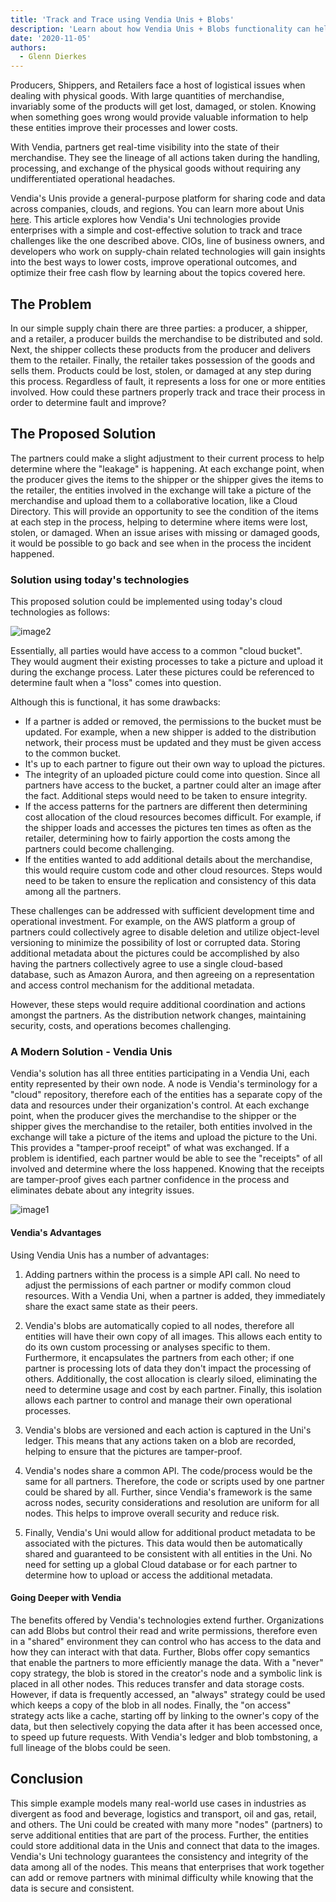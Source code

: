 ```yaml
---
title: 'Track and Trace using Vendia Unis + Blobs'
description: 'Learn about how Vendia Unis + Blobs functionality can help streamline common supply chain track & trace issues'
date: '2020-11-05'
authors:
  - Glenn Dierkes
---
```


Producers, Shippers, and Retailers face a host of logistical issues when dealing with physical goods. With large quantities of merchandise, invariably some of the products will get lost, damaged, or stolen. Knowing when something goes wrong would provide valuable information to help these entities improve their processes and lower costs.

With Vendia, partners get real-time visibility into the state of their merchandise.  They see the lineage of all actions taken during the handling, processing, and exchange of the physical goods without requiring any undifferentiated operational headaches.

Vendia's Unis provide a general-purpose platform for sharing code and data across companies, clouds, and regions.  You can learn more about Unis [here](https://vendia.net/docs/share/dev-and-use-unis).  This article explores how Vendia's Uni technologies provide enterprises with a simple and cost-effective solution to track and trace challenges like the one described above. CIOs, line of business owners, and developers who work on supply-chain related technologies will gain insights into the best ways to lower costs, improve operational outcomes, and optimize their free cash flow by learning about the topics covered here.

## The Problem

In our simple supply chain there are three parties: a producer, a shipper, and a retailer, a producer builds the merchandise to be distributed and sold.  Next, the shipper collects these products from the producer and delivers them to the retailer.  Finally, the retailer takes possession of the goods and sells them.  Products could be lost, stolen, or damaged at any step during this process.  Regardless of fault, it represents a loss for one or more entities involved. How could these partners properly track and trace their process in order to determine fault and improve?

## The Proposed Solution

The partners could make a slight adjustment to their current process to help determine where the "leakage" is happening.  At each exchange point, when the producer gives the items to the shipper or the shipper gives the items to the retailer, the entities involved in the exchange will take a picture of the merchandise and upload them to a collaborative location, like a Cloud Directory.  This will provide an opportunity to see the condition of the items at each step in the process, helping to determine where items were lost, stolen, or damaged. When an issue arises with missing or damaged goods, it would be possible to go back and see when in the process the incident happened.

### Solution using today's technologies

This proposed solution could be implemented using today's cloud technologies as follows:

![image2](https://user-images.githubusercontent.com/532272/98272397-e62f5c00-1f45-11eb-8a71-5a70589323dd.png)

Essentially, all parties would have access to a common "cloud bucket".  They would augment their existing processes to take a picture and upload it during the exchange process.  Later these pictures could be referenced to determine fault when a "loss" comes into question.

Although this is functional, it has some drawbacks:

*   If a partner is added or removed, the permissions to the bucket must be updated.  For example, when a new shipper is added to the distribution network, their process must be updated and they must be given access to the common bucket.
*   It's up to each partner to figure out their own way to upload the pictures.
*   The integrity of an uploaded picture could come into question.  Since all partners have access to the bucket, a partner could alter an image after the fact.  Additional steps would need to be taken to ensure integrity.
*   If the access patterns for the partners are different then determining cost allocation of the cloud resources becomes difficult.  For example, if the shipper loads and accesses the pictures ten times as often as the retailer, determining how to fairly apportion the costs among the partners could become challenging.
*   If the entities wanted to add additional details about the merchandise, this would require custom code and other cloud resources.  Steps would need to be taken to ensure the replication and consistency of this data among all the partners.

These challenges can be addressed with sufficient development time and operational investment. For example, on the AWS platform a group of partners could collectively agree to disable deletion and utilize object-level versioning to minimize the possibility of lost or corrupted data. Storing additional metadata about the pictures could be accomplished by also having the partners collectively agree to use a single cloud-based database, such as Amazon Aurora, and then agreeing on a representation and access control mechanism for the additional metadata.

However, these steps would require additional coordination and actions amongst the partners. As the distribution network changes, maintaining security, costs, and operations becomes challenging.

### A Modern Solution - Vendia Unis

Vendia's solution has all three entities participating in a Vendia Uni, each entity represented by their own node.  A node is Vendia's terminology for a "cloud" repository, therefore each of the entities has a separate copy of the data and resources under their organization's control.  At each exchange point, when the producer gives the merchandise to the shipper or the shipper gives the merchandise to the retailer, both entities involved in the exchange will take a picture of the items and upload the picture to the Uni.  This provides a "tamper-proof receipt" of what was exchanged.  If a problem is identified, each partner would be able to see the "receipts" of all involved and determine where the loss happened.  Knowing that the receipts are tamper-proof gives each partner confidence in the process and eliminates debate about any integrity issues.

![image1](https://d24nhiikxn5jns.cloudfront.net/optimized/user-images.githubusercontent.com..53227298272411-e891b600-1f45-11eb-8d2e-e7c855cd4b20.png)

#### Vendia's Advantages

Using Vendia Unis has a number of advantages:

1. Adding partners within the process is a simple API call.  No need to adjust the permissions of each partner or modify common cloud resources.  With a Vendia Uni, when a partner is added, they immediately share the exact same state as their peers.

2. Vendia's blobs are automatically copied to all nodes, therefore all entities will have their own copy of all images.  This allows each entity to do its own custom processing or analyses specific to them.  Furthermore, it encapsulates the partners from each other; if one partner is processing lots of data they don't impact the processing of others.  Additionally, the cost allocation is clearly siloed, eliminating the need to determine usage and cost by each partner.  Finally, this isolation allows each partner to control and manage their own operational processes.

3. Vendia's blobs are versioned and each action is captured in the Uni's ledger. This means that any actions taken on a blob are recorded, helping to ensure that the pictures are tamper-proof.

4. Vendia's nodes share a common API.  The code/process would be the same for all partners.  Therefore, the code or scripts used by one partner could be shared by all. Further, since Vendia's framework is the same across nodes, security considerations and resolution are uniform for all nodes.  This helps to improve overall security and reduce risk.

5. Finally, Vendia's Uni would allow for additional product metadata to be associated with the pictures.  This data would then be automatically shared and guaranteed to be consistent with all entities in the Uni. No need for setting up a global Cloud database or for each partner to determine how to upload or access the additional metadata.

#### Going Deeper with Vendia

The benefits offered by Vendia's technologies extend further.  Organizations can add Blobs but control their read and write permissions, therefore even in a "shared" environment they can control who has access to the data and how they can interact with that data.  Further, Blobs offer copy semantics that enable the partners to more efficiently manage the data.  With a "never" copy strategy, the blob is stored in the creator's node and a symbolic link is placed in all other nodes.  This reduces transfer and data storage costs.  However, if data is frequently accessed, an "always" strategy could be used which keeps a copy of the blob in all nodes. Finally, the "on access" strategy acts like a cache, starting off by linking to the owner's copy of the data, but then selectively copying the data after it has been accessed once, to speed up future requests. With Vendia's ledger and blob tombstoning, a full lineage of the blobs could be seen.

## Conclusion

This simple example models many real-world use cases in industries as divergent as food and beverage, logistics and transport, oil and gas, retail, and others.  The Uni could be created with many more "nodes" (partners) to serve additional entities that are part of the process. Further, the entities could store additional data in the Unis and connect that data to the images.  Vendia's Uni technology guarantees the consistency and integrity of the data among all of the nodes.  This means that enterprises that work together can add or remove partners with minimal difficulty while knowing that the data is secure and consistent.
